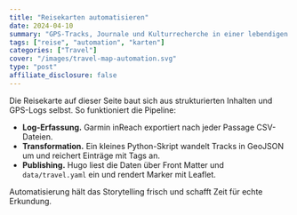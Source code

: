 ```yaml
---
title: "Reisekarten automatisieren"
date: 2024-04-10
summary: "GPS-Tracks, Journale und Kulturrecherche in einer lebendigen Karte zusammenführen."
tags: ["reise", "automation", "karten"]
categories: ["Travel"]
cover: "/images/travel-map-automation.svg"
type: "post"
affiliate_disclosure: false
---
```


Die Reisekarte auf dieser Seite baut sich aus strukturierten Inhalten und GPS-Logs selbst. So funktioniert die Pipeline:

- **Log-Erfassung.** Garmin inReach exportiert nach jeder Passage CSV-Dateien.
- **Transformation.** Ein kleines Python-Skript wandelt Tracks in GeoJSON um und reichert Einträge mit Tags an.
- **Publishing.** Hugo liest die Daten über Front Matter und `data/travel.yaml` ein und rendert Marker mit Leaflet.

Automatisierung hält das Storytelling frisch und schafft Zeit für echte Erkundung.
